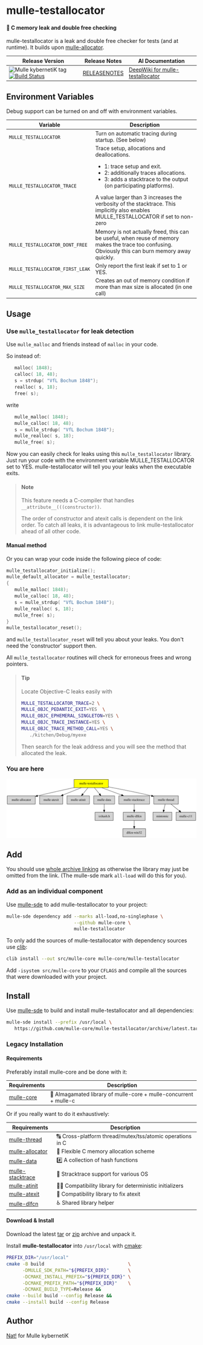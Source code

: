 # mulle-testallocator

#### 🔄 C memory leak and double free checking

mulle-testallocator is a leak and double free checker for tests
(and at runtime). It builds upon [mulle-allocator](//github.com/mulle-c/mulle-allocator).




| Release Version                                       | Release Notes  | AI Documentation
|-------------------------------------------------------|----------------|---------------
| ![Mulle kybernetiK tag](https://img.shields.io/github/tag/mulle-core/mulle-testallocator.svg) [![Build Status](https://github.com/mulle-core/mulle-testallocator/workflows/CI/badge.svg)](//github.com/mulle-core/mulle-testallocator/actions) | [RELEASENOTES](RELEASENOTES.md) | [DeepWiki for mulle-testallocator](https://deepwiki.com/mulle-core/mulle-testallocator)


## Environment Variables

Debug support can be turned on and off with environment variables.

| Variable                         | Description
|--------------------------------- | ------------------------------------
| `MULLE_TESTALLOCATOR`            | Turn on automatic tracing during startup. (See below)
| `MULLE_TESTALLOCATOR_TRACE`      | Trace setup, allocations and deallocations. <UL> <LI>1: trace setup and exit.</LI><LI>2: additionally traces allocations.</LI><LI>3: adds a stacktrace to the output (on participating platforms).</LI></UL> A value larger than 3 increases the verbosity of the stacktrace. This implicitly also enables MULLE_TESTALLOCATOR if set to non-zero
| `MULLE_TESTALLOCATOR_DONT_FREE`  | Memory is not actually freed, this can be useful, when reuse of memory makes the trace too confusing. Obviously this can burn memory away quickly.
| `MULLE_TESTALLOCATOR_FIRST_LEAK` | Only report the first leak if set to 1 or YES.
| `MULLE_TESTALLOCATOR_MAX_SIZE`   | Creates an out of memory condition if more than max size is allocated (in one call)

## Usage

###  Use `mulle_testallocator` for leak detection

Use `mulle_malloc` and friends instead of `malloc` in your code.

So instead of:

``` c
   malloc( 1848);
   calloc( 18, 48);
   s = strdup( "VfL Bochum 1848");
   realloc( s, 18);
   free( s);
```

write

``` c
   mulle_malloc( 1848);
   mulle_calloc( 18, 48);
   s = mulle_strdup( "VfL Bochum 1848");
   mulle_realloc( s, 18);
   mulle_free( s);
```

Now you can easily check for leaks using this `mulle_testallocator` library.
Just run your code with the environment variable MULLE_TESTALLOCATOR
set to YES.
mulle-testallocator will tell you your leaks when the executable exits.

> #### Note
>
> This feature needs a C-compiler that handles `__attribute__(((constructor))`.
>
> The order of constructor and atexit calls is dependent on the link order.
> To catch all leaks, it is advantageous to link mulle-testallocator ahead of
> all other code. 


#### Manual method

Or you can wrap your code inside the following piece of code:

``` c
mulle_testallocator_initialize();
mulle_default_allocator = mulle_testallocator;
{
   mulle_malloc( 1848);
   mulle_calloc( 18, 48);
   s = mulle_strdup( "VfL Bochum 1848");
   mulle_realloc( s, 18);
   mulle_free( s);
}
mulle_testallocator_reset();
```

and `mulle_testallocator_reset` will tell you about your leaks. You
don't need the 'constructor' support then.

All `mulle_testallocator` routines will check for erroneous frees and
wrong pointers.

> #### Tip
>
> Locate Objective-C leaks easily with
>
> ``` sh
> MULLE_TESTALLOCATOR_TRACE=2 \
> MULLE_OBJC_PEDANTIC_EXIT=YES  \
> MULLE_OBJC_EPHEMERAL_SINGLETON=YES \
> MULLE_OBJC_TRACE_INSTANCE=YES \
> MULLE_OBJC_TRACE_METHOD_CALL=YES \
>    ./kitchen/Debug/myexe
> ```
>
> Then search for the leak address and you will see the method that
> allocated the leak.
>




### You are here

![Overview](overview.dot.svg)





## Add

You should use [whole archive linking](//stackoverflow.com/questions/25038974/force-load-linker-flag-for-other-platforms) as otherwise the library may just 
be omitted from the link. (The mulle-sde mark `all-load` will do this for you).


### Add as an individual component

Use [mulle-sde](//github.com/mulle-sde) to add mulle-testallocator to your project:


``` sh
mulle-sde dependency add --marks all-load,no-singlephase \
                         --github mulle-core \
                         mulle-testallocator
```

To only add the sources of mulle-testallocator with dependency
sources use [clib](https://github.com/clibs/clib):


``` sh
clib install --out src/mulle-core mulle-core/mulle-testallocator
```

Add `-isystem src/mulle-core` to your `CFLAGS` and compile all the sources that were downloaded with your project.


## Install

Use [mulle-sde](//github.com/mulle-sde) to build and install mulle-testallocator and all dependencies:

``` sh
mulle-sde install --prefix /usr/local \
   https://github.com/mulle-core/mulle-testallocator/archive/latest.tar.gz
```

### Legacy Installation

#### Requirements

Preferably install mulle-core and be done with it:

| Requirements                                     | Description
|--------------------------------------------------|-----------------------
| [mulle-core](//github.com/mulle-core/mulle-core) |🌋 Almagamated library of mulle-core + mulle-concurrent + mulle-c


Or if you really want to do it exhaustively:

| Requirements                                 | Description
|----------------------------------------------|-----------------------
| [mulle-thread](https://github.com/mulle-concurrent/mulle-thread)             | 🔠 Cross-platform thread/mutex/tss/atomic operations in C
| [mulle-allocator](https://github.com/mulle-c/mulle-allocator)             | 🔄 Flexible C memory allocation scheme
| [mulle-data](https://github.com/mulle-c/mulle-data)             | #️⃣ A collection of hash functions
| [mulle-stacktrace](https://github.com/mulle-core/mulle-stacktrace)             | 👣 Stracktrace support for various OS
| [mulle-atinit](https://github.com/mulle-core/mulle-atinit)             | 🤱🏼 Compatibility library for deterministic initializers
| [mulle-atexit](https://github.com/mulle-core/mulle-atexit)             | 👼 Compatibility library to fix atexit
| [mulle-dlfcn](https://github.com/mulle-core/mulle-dlfcn)             | ♿️ Shared library helper

#### Download & Install

Download the latest [tar](https://github.com/mulle-core/mulle-testallocator/archive/refs/tags/latest.tar.gz) or [zip](https://github.com/mulle-core/mulle-testallocator/archive/refs/tags/latest.zip) archive and unpack it.

Install **mulle-testallocator** into `/usr/local` with [cmake](https://cmake.org):

``` sh
PREFIX_DIR="/usr/local"
cmake -B build                               \
      -DMULLE_SDK_PATH="${PREFIX_DIR}"       \
      -DCMAKE_INSTALL_PREFIX="${PREFIX_DIR}" \
      -DCMAKE_PREFIX_PATH="${PREFIX_DIR}"    \
      -DCMAKE_BUILD_TYPE=Release &&
cmake --build build --config Release &&
cmake --install build --config Release
```


## Author

[Nat!](https://mulle-kybernetik.com/weblog) for Mulle kybernetiK  



